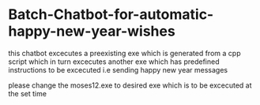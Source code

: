 # Batch-Chatbot-for-automatic-happy-new-year-wishes
this chatbot excecutes a preexisting exe which is generated from a cpp script which in turn excecutes another exe which has predefined instructions to be excecuted i.e sending happy new year messages


please change the moses12.exe to desired exe which is to be excecuted at the set time
